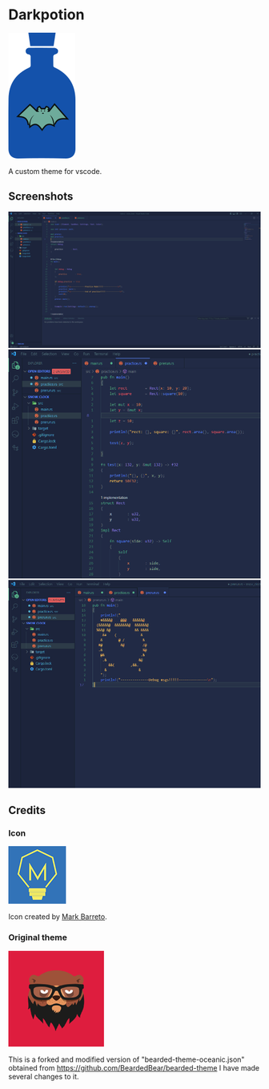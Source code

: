 # Darkpotion
![GitHub Logo](/assets/icon_larger.png)

A custom theme for vscode.


## Screenshots
![GitHub Logo](/assets/screenshots/main.png)
![GitHub Logo](/assets/screenshots/closer_shot.png)
![GitHub Logo](/assets/screenshots/clock.png)

## Credits

### Icon
![GitHub Logo](/assets/mark.png)

Icon created by [Mark Barreto](https://www.behance.net/markbarreto).

### Original theme
![GitHub Logo](/assets/bearded-theme.png)

This is a forked and modified version of "bearded-theme-oceanic.json" obtained from https://github.com/BeardedBear/bearded-theme
I have made several changes to it.

